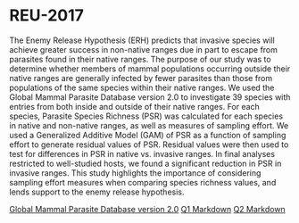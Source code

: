 # REU-2017

The Enemy Release Hypothesis (ERH) predicts that invasive species will achieve greater success in non-native ranges due in part to escape from parasites found in their native ranges. The purpose of our study was to determine whether members of mammal populations occurring outside their native ranges are generally infected by fewer parasites than those from populations of the same species within their native ranges. We used the Global Mammal Parasite Database version 2.0 to investigate 39 species with entries from both inside and outside of their native ranges. For each species, Parasite Species Richness (PSR) was calculated for each species in native and non-native ranges, as well as measures of sampling effort. We used a Generalized Additive Model (GAM) of PSR as a function of sampling effort to generate residual values of PSR. Residual values were then used to test for differences in PSR in native vs. invasive ranges. In final analyses restricted to well-studied hosts, we found a significant reduction in PSR in invasive ranges. This study highlights the importance of considering sampling effort measures when comparing species richness values, and lends support to the enemy release hypothesis.

[Global Mammal Parasite Database version 2.0](http://onlinelibrary.wiley.com/doi/10.1002/ecy.1799/full)
[Q1 Markdown](http://rpubs.com/laurenkleine96/286781)
[Q2 Markdown](http://rpubs.com/laurenkleine96/Spatial)
